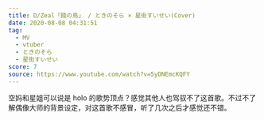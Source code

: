 ```yaml
---
title: D/Zeal「餞の鳥」 / ときのそら × 星街すいせい(Cover)
date: 2020-08-08 04:31:51
tag:
  - MV
  - vtuber
  - ときのそら
  - 星街すいせい
score: 7
source: https://www.youtube.com/watch?v=5yDNEmcKQFY
---
```

空妈和星姐可以说是 holo 的歌势顶点？感觉其他人也驾驭不了这首歌。不过不了解偶像大师的背景设定，对这首歌不感冒，听了几次之后才感觉还不错。
